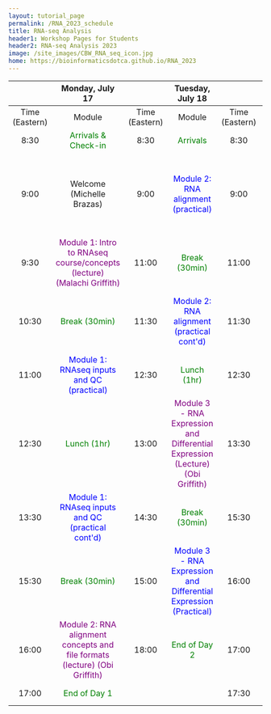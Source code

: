 ```yaml
---
layout: tutorial_page
permalink: /RNA_2023_schedule
title: RNA-seq Analysis
header1: Workshop Pages for Students
header2: RNA-seq Analysis 2023
image: /site_images/CBW_RNA_seq_icon.jpg
home: https://bioinformaticsdotca.github.io/RNA_2023
---
```


| | Monday, July 17 | | Tuesday, July 18 | | Wednesday, July 19 |  
| :---: | :---: | :---: | :---: |:---: | :---: |  
| Time (Eastern) | Module | Time (Eastern) | Module | Time (Eastern) | Module |
| 8:30 | <font color="green">Arrivals & Check-in</font> | 8:30 | <font color="green">Arrivals</font> |  8:30 | <font color="green">Arrivals</font> | 
|	9:00	|	Welcome (Michelle Brazas)	|	9:00	|	<font color="blue">Module 2: RNA alignment (practical)</font>	|	9:00	|	<font color="blue">Module 3: RNA Expression and Differential Expression (Practical cont'd)</font>	|
|	9:30	|	<font color="purple">Module 1: Intro to RNAseq course/concepts (lecture) (Malachi Griffith)</font>	|	11:00	|	<font color="green">Break (30min)</font>	|	11:00	|	<font color="green">Break (30min)</font>	|
|	10:30	|	<font color="green">Break (30min)</font>	|	11:30	|	<font color="blue">Module 2: RNA alignment (practical cont'd)</font>	|	11:30	|	<font color="purple">Module 4: Pathway Analysis (Lecture) (Malachi Griffith)</font>	|
|	11:00	|	<font color="blue">Module 1: RNAseq inputs and QC (practical)</font>	|	12:30	|	<font color="green">Lunch (1hr)</font>	|	12:30	|	<font color="green">Lunch (1hr)</font>	|
|	12:30	|	<font color="green">Lunch (1hr)</font>	|	13:00	|	<font color="purple">Module 3 - RNA Expression and Differential Expression (Lecture) (Obi Griffith)</font>	|	13:30	|	<font color="blue">Module 4: Alignment Free Analysis (Practical)</font>	|
|	13:30	|	<font color="blue">Module 1: RNAseq inputs and QC (practical cont'd)</font>	|	14:30	|	<font color="green">Break (30min)</font>	|	15:30	|	<font color="green">Break (30min)</font>	|
|	15:30	|	<font color="green">Break (30min)</font>	|	15:00	|	<font color="blue">Module 3 - RNA Expression and Differential Expression (Practical)</font>	|	16:00	|	<font color="purple">Module 4: Batch Correction (Practical)</font>	|
|	16:00	|	<font color="purple">Module 2: RNA alignment concepts and file formats (lecture) (Obi Griffith)</font>	|	18:00	| <font color="green">End of Day 2</font> |	17:00	|	Survey & Closing Remarks	|
|	17:00	|<font color="green">End of Day 1</font>	|	|	|17:30	|	<font color="green">End of Day 3</font>|
